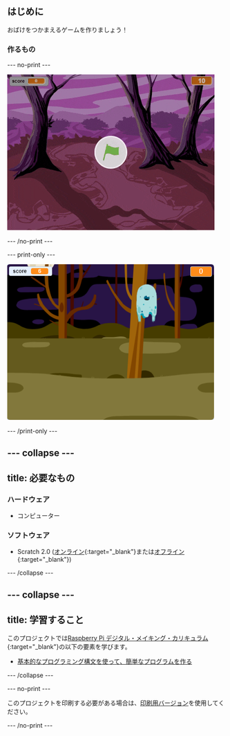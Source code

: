 ## はじめに

おばけをつかまえるゲームを作りましょう！

### 作るもの

--- no-print ---

![showcase](images/showcase.gif)

--- /no-print ---

--- print-only ---

![showcase](images/showcase-static.png)

--- /print-only ---

--- collapse ---
---
title: 必要なもの
---
### ハードウェア

+ コンピューター

### ソフトウェア

+ Scratch 2.0 ([オンライン](https://rpf.io/scratchon){:target="_blank"}または[オフライン](https://rpf.io/scratchoff){:target="_blank"})

--- /collapse ---

--- collapse ---
---
title: 学習すること
---
このプロジェクトでは[Raspberry Pi デジタル・メイキング・カリキュラム](https://rpf.io/curriculum){:target="_blank"}の以下の要素を学びます。

+ [基本的なプログラミング構文を使って、簡単なプログラムを作る](https://www.raspberrypi.org/curriculum/programming/creator)

--- /collapse ---

--- no-print ---

このプロジェクトを印刷する必要がある場合は、[印刷用バージョン](https://projects.raspberrypi.org/ja-JP/projects/ghostbusters/print)を使用してください。

--- /no-print ---

